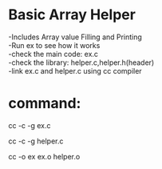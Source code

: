 # Basic Array Helper
-Includes Array value Filling and Printing  
-Run ex to see how it works  
-check the main code: ex.c  
-check the library: helper.c,helper.h(header)  
-link ex.c and helper.c using cc compiler  

# command:  

cc -c -g ex.c  
  
cc -c -g helper.c  
  
cc -o ex ex.o helper.o  
